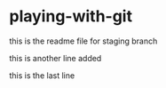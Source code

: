 # playing-with-git

this is the readme file for staging branch

this is another line added

this is the last line
